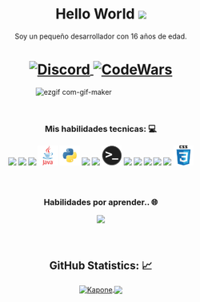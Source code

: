 <!-- Title -->
<h1 align="center">Hello World 
  <img src="https://raw.githubusercontent.com/iampavangandhi/iampavangandhi/master/gifs/Hi.gif" 
       width="30px">
  </h2></h1>


<!-- Quote -->
<p align="center">Soy un pequeño desarrollador con 16 años de edad.
  
  <!-- Social Network -->
<h1 align="center">
  <a href="https://discord.gg/9vcvZm3RWW">
  <img align="center" 
       alt="Discord" 
       width="22px" 
       src="https://user-images.githubusercontent.com/69044934/124339629-cfe1aa80-db7d-11eb-804b-c6aca2a78c5d.png" />
  </a>
  
<a href="https://www.codewars.com/users/Kapone_">
  <img align="center" 
       alt="CodeWars" 
       width="22px" 
       src="https://user-images.githubusercontent.com/69044934/124339648-e6880180-db7d-11eb-95ea-18d2fc66bad5.png" />
  </a>
</h1>




<!-- Background -->

<!-- I do add this "&nbsp;" because I can't center the GIFT, let me know if you know how do it -->
&nbsp;&nbsp;&nbsp;&nbsp;&nbsp;&nbsp;&nbsp;&nbsp;&nbsp;&nbsp;&nbsp;&nbsp;&nbsp;&nbsp;&nbsp;&nbsp;&nbsp;&nbsp;&nbsp;&nbsp;&nbsp;&nbsp;&nbsp;&nbsp;&nbsp;&nbsp;&nbsp;&nbsp;&nbsp;&nbsp;
![ezgif com-gif-maker](https://user-images.githubusercontent.com/55005374/95673501-37764680-0b66-11eb-8ee1-d4f4a2b285d9.gif)

&nbsp;

<!-- Technical Skills -->
<p><H3 align="center"><strong> Mis habilidades tecnicas: 💻 </strong></p>
  
  
 
  <code><img height="40" src="https://user-images.githubusercontent.com/69044934/124339418-6b721b80-db7c-11eb-9724-036cb0e32653.png"></code>
  <code><img height="40" src="https://user-images.githubusercontent.com/69044934/124339340-dec75d80-db7b-11eb-8250-12b4fd6e216c.png"></code>
  <code><img height="40" src="https://user-images.githubusercontent.com/69044934/124339496-d885b100-db7c-11eb-85e7-5ce054124023.png"></code>
  <code><img height="40" src="https://raw.githubusercontent.com/devicons/devicon/master/icons/java/java-original-wordmark.svg"></code>
  <code><img height="40" src="https://raw.githubusercontent.com/github/explore/80688e429a7d4ef2fca1e82350fe8e3517d3494d/topics/python/python.png"></code>
  <code><img height="40" src="https://user-images.githubusercontent.com/55005374/103146298-d98ce000-470c-11eb-973d-3ff9e1b90561.png"></code>
  <code><img height="40" src="https://user-images.githubusercontent.com/55005374/103146335-3d170d80-470d-11eb-9fce-ff775c77b96b.png"></code>
  <code><img height="40" src="https://raw.githubusercontent.com/github/explore/80688e429a7d4ef2fca1e82350fe8e3517d3494d/topics/terminal/terminal.png"></code>
  <code><img height="40" src="https://user-images.githubusercontent.com/55005374/103146218-b57ccf00-470b-11eb-8fcc-aa46cab9253f.png"></code>
  <code><img height="40" src="https://user-images.githubusercontent.com/55005374/95687670-51de0d80-0bc2-11eb-826b-83fb8c5ec221.png"></code>
  <code><img height="40" src="https://user-images.githubusercontent.com/55005374/100187906-b7eecd80-2eae-11eb-8074-b65db8dfaecb.png"></code>
  <code><img height="40" src="https://user-images.githubusercontent.com/69044934/124339694-34046e80-db7e-11eb-94a8-c3a7e3eab9b5.png"></code>
  <code><img height="40" src="https://cdn.jsdelivr.net/gh/devicons/devicon/icons/linux/linux-original.svg"></code>
  <code><img height="40" src="https://raw.githubusercontent.com/github/explore/80688e429a7d4ef2fca1e82350fe8e3517d3494d/topics/css/css.png"></code> 
  
</p>
  
&nbsp;  

  <!-- Skills to learn -->
<p><H3 align="center"><strong>Habilidades por aprender.. 🌐</strong></p>
  <code><img height="40" src="https://cdn.jsdelivr.net/gh/devicons/devicon/icons/angularjs/angularjs-original.svg"></code> 
  </p>
&nbsp;

<!-- GitHub Stats -->
<H2 align="center"><strong>GitHub Statistics: 📈
  </strong>
</H2>
    <p align="center">
      <div align="center">
    </p>
    
<a href="https://github.com/kapone-dev?tab=repositories">
  <img align="center" 
       src="https://github-readme-stats.vercel.app/api/top-langs/?username=kapone-dev&layout=compact&show_icons=true&title_color=81a1c0&icon_color=79ff97&text_color=d5dbe6&bg_color=2e3440" 
       alt='Kapone's favorite languages" />
</a>
  
<a href="https://github.com/kapone-dev">
  <img align="center"
       src="https://github-readme-stats-anuraghazra1.vercel.app/api?username=kapone-dev&show_icons=true&include_all_commits=false&theme=radical&count_private=true%22%20alt=%22KaponeDev%27s%20Github%20Stats" />
</a>
